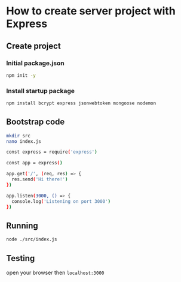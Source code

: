 # How to create server project with Express

## Create project

### Initial package.json

```bash
npm init -y
```

### Install startup package

```bash
npm install bcrypt express jsonwebtoken mongoose nodemon
```

## Bootstrap code

```bash
mkdir src
nano index.js
```

```bash
const express = require('express')

const app = express()

app.get('/', (req, res) => {
  res.send('Hi there!')
})

app.listen(3000, () => {
  console.log('Listening on port 3000')
})
```

## Running

```bash
node ./src/index.js
```

## Testing

open your browser then `localhost:3000`
